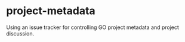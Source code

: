 # project-metadata

Using an issue tracker for controlling GO project metadata and project discussion.
